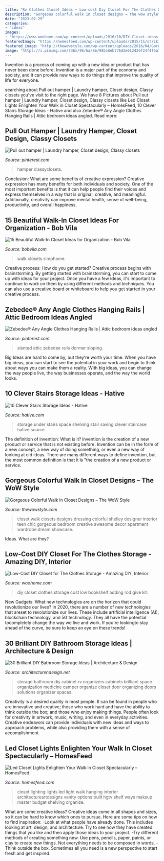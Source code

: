 ```yaml
---
title: "Rv Clothes Closet Ideas ~ Low-cost Diy Closet For The Clothes Storage"
description: "Gorgeous colorful walk in closet designs – the wow style"
date: "2023-02-25"
categories:
- "ideas"
images:
- "https://www.woohome.com/wp-content/uploads/2016/10/DIY-Closet-ideas-08.jpg"
featuredImage: "https://homesfeed.com/wp-content/uploads/2015/11/striking-led-closet-lights-with-wooden-cabinets-and-hanging-rod-plus-grey-rug.jpeg"
featured_image: "http://thewowstyle.com/wp-content/uploads/2016/04/Gorgeous-Colorful-Walk-In-Closet-Designs.jpg"
image: "https://i.pinimg.com/736x/98/ba/8e/98ba8eb776d2e012426f24f4f5a7e153--home-organization-organizing-ideas.jpg"
---
```



Invention is a process of coming up with a new idea or product that has never been done before. Invention is a major part of the economy and society, and it can provide new ways to do things that improve the quality of life for everyone.

	

		
searching about Pull out hamper | Laundry hamper, Closet design, Classy closets you've visit to the right page. We have 8 Pictures about Pull out hamper | Laundry hamper, Closet design, Classy closets like Led Closet Lights Enlighten Your Walk in Closet Spectacularly – HomesFeed, 10 Clever Stairs Storage Ideas - Hative and also Zebedee® Any Angle Clothes Hanging Rails | Attic bedroom ideas angled. Read more:
		
    
## Pull Out Hamper | Laundry Hamper, Closet Design, Classy Closets

<img loading=lazy src="https://i.pinimg.com/736x/98/ba/8e/98ba8eb776d2e012426f24f4f5a7e153--home-organization-organizing-ideas.jpg" onerror="this.onerror=null;this.src='https://tse1.mm.bing.net/th?id=OIP.DcGECR2fuqA1LMB29irqRwHaJ4&amp;pid=15.1';" alt="Pull out hamper | Laundry hamper, Closet design, Classy closets">

_Source: pinterest.com_

>hamper classyclosets. 

	

Conclusion: What are some benefits of creative expression?
Creative expression has many benefits for both individuals and society. One of the most important benefits is that it can help people find their voices and express themselves in a way that is original, creative, and meaningful. Additionally, creativity can improve mental health, sense of well-being, productivity, and overall happiness.

    
## 15 Beautiful Walk-In Closet Ideas For Organization - Bob Vila

<img loading=lazy src="https://s3-production.bobvila.com/slides/40476/original/built-in_shelves_walkin_closets.jpg?1608247985" onerror="this.onerror=null;this.src='https://tse4.mm.bing.net/th?id=OIP.Pp_egG_tfl9KXsh6iAvmxgHaJ4&amp;pid=15.1';" alt="15 Beautiful Walk-In Closet Ideas for Organization - Bob Vila">

_Source: bobvila.com_

>walk closets simphome. 

	

Creative process: How do you get started?
Creative process begins with brainstorming. By getting started with brainstorming, you can start to come up with ideas for your project. Once you have a few ideas, it's important to continue to work on them by using different methods and techniques. You can also use a creative board or whiteboard to help you get started in your creative process.

    
## Zebedee® Any Angle Clothes Hanging Rails | Attic Bedroom Ideas Angled

<img loading=lazy src="https://i.pinimg.com/736x/0e/ae/48/0eae48ff27c4c6b4a50b77955a3fb487.jpg" onerror="this.onerror=null;this.src='https://tse3.mm.bing.net/th?id=OIP.UG4RxifHkKMKe9uZYu1U4QHaJ3&amp;pid=15.1';" alt="Zebedee® Any Angle Clothes Hanging Rails | Attic bedroom ideas angled">

_Source: pinterest.com_

>slanted attic zebedee rails dormer sloping. 

	

Big Ideas are hard to come by, but they're worth your time. When you have big ideas, you can start to see the potential in your work and begin to think about ways you can make them a reality. With big ideas, you can change the way people live, the way businesses operate, and the way the world looks.

    
## 10 Clever Stairs Storage Ideas - Hative

<img loading=lazy src="https://hative.com/wp-content/uploads/2014/11/stairs-storage-ideas/10-under-stair-space-saving-shelving.jpg" onerror="this.onerror=null;this.src='https://tse1.mm.bing.net/th?id=OIP.5Okxy6-XP6dIGwwWUNT-YgHaL3&amp;pid=15.1';" alt="10 Clever Stairs Storage Ideas - Hative">

_Source: hative.com_

>storage under stairs space shelving stair saving clever staircase hative source. 

	

The definition of invention: What is it?
Invention is the creation of a new product or service that is not existing before. Invention can be in the form of a new concept, a new way of doing something, or even a new way of looking at old ideas. There are many different ways to define invention, but the most common definition is that it is "the creation of a new product or service.

    
## Gorgeous Colorful Walk In Closet Designs – The WoW Style

<img loading=lazy src="http://thewowstyle.com/wp-content/uploads/2016/04/Gorgeous-Colorful-Walk-In-Closet-Designs.jpg" onerror="this.onerror=null;this.src='https://tse1.mm.bing.net/th?id=OIP.ToMSnR4SioUxB5vFDRT_gAHaLH&amp;pid=15.1';" alt="Gorgeous Colorful Walk In Closet Designs – The WoW Style">

_Source: thewowstyle.com_

>closet walk closets designs dressing colorful shelley designer interior teen chic gorgeous bedroom creative awesome decor apartment wardrobe dream showcase. 

	

Ideas. What are they?

    
## Low-Cost DIY Closet For The Clothes Storage - Amazing DIY, Interior

<img loading=lazy src="https://www.woohome.com/wp-content/uploads/2016/10/DIY-Closet-ideas-08.jpg" onerror="this.onerror=null;this.src='https://tse1.mm.bing.net/th?id=OIP.ReDGChhOwnX4PnP9p1qVdQHaN7&amp;pid=15.1';" alt="Low-Cost DIY Closet for The Clothes Storage - Amazing DIY, Interior">

_Source: woohome.com_

>diy closet clothes storage cost low bookshelf adding rod give kit. 

	

New Gadgets: What new technologies are on the horizon that could revolutionize our lives?
In 2020, there are a number of new technologies that areset to revolutionize our lives. These include artificial intelligence (AI), blockchain technology, and 5G technology. They all have the potential tocompletely change the way we live and work. If you're lookingto stay ahead of the curve, be sure to keep an eye on these trends!

    
## 30 Brilliant DIY Bathroom Storage Ideas | Architecture &amp; Design

<img loading=lazy src="http://cdn.architecturendesign.net/wp-content/uploads/2014/08/diy-bathroom-storage-ideas-16.jpg" onerror="this.onerror=null;this.src='https://tse2.mm.bing.net/th?id=OIP.3H4YXeQaFYSxo9mt_kGydwHaJ6&amp;pid=15.1';" alt="30 Brilliant DIY Bathroom Storage Ideas | Architecture &amp; Design">

_Source: architecturendesign.net_

>storage bathroom diy cabinet rv organizers cabinets brilliant space organization medicine camper organize closet door organizing doors solutions organizer spaces. 

	

Creativity is a desired quality in most people. It can be found in people who are innovative and creative; those who work hard and have the ability to think outside the box; and those who enjoy making things. People often look for creativity in artwork, music, writing, and even in everyday activities. Creative endeavors can provide individuals with new ideas and ways to approach problems, while also providing them with a sense of accomplishment.

    
## Led Closet Lights Enlighten Your Walk In Closet Spectacularly – HomesFeed

<img loading=lazy src="https://homesfeed.com/wp-content/uploads/2015/11/striking-led-closet-lights-with-wooden-cabinets-and-hanging-rod-plus-grey-rug.jpeg" onerror="this.onerror=null;this.src='https://tse1.mm.bing.net/th?id=OIP.OVjydCUk9FntDv1LKc3sDgHaJ4&amp;pid=15.1';" alt="Led Closet Lights Enlighten Your Walk in Closet Spectacularly – HomesFeed">

_Source: homesfeed.com_

>closet lighting lights led light walk hanging interior architectureartdesigns vanity options built hgtv shelf ways makeup master budget shelving organize. 

	

What are some creative ideas?
Creative ideas come in all shapes and sizes, so it can be hard to know which ones to pursue. Here are some tips on how to find inspiration: 
-Look at what people have already done. This includes looking at art, design, and architecture. Try to see how they have created things that you like and then apply those ideas to your project. 
-Try different methods of creating something new. Use pens, pencils, paper, paints, or clay to create new things. Not everything needs to be composed in words. 
-Think outside the box. Sometimes all you need is a new perspective to start fresh and get inspired.

